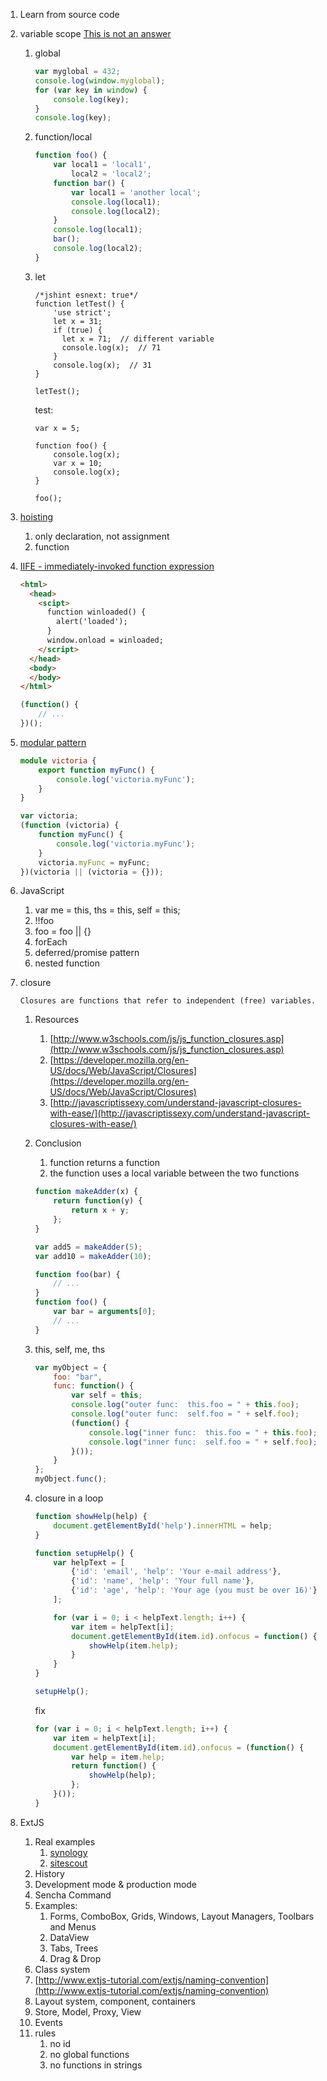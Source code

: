 1. Learn from source code

1. variable scope [This is not an answer](http://stackoverflow.com/questions/500431/what-is-the-scope-of-variables-in-javascript)
    1. global
        
        ```javascript
        var myglobal = 432;
        console.log(window.myglobal);
        for (var key in window) {
            console.log(key);
        }
        console.log(key);
        ```

    1. function/local
        
        ```javascript
        function foo() {
            var local1 = 'local1',
                local2 = 'local2';
            function bar() {
                var local1 = 'another local';
                console.log(local1);
                console.log(local2);
            }
            console.log(local1);
            bar();
            console.log(local2);
        }
        ```
        
    3. let
        
        ```
        /*jshint esnext: true*/
        function letTest() {
            'use strict';
            let x = 31;
            if (true) {
              let x = 71;  // different variable
              console.log(x);  // 71
            }
            console.log(x);  // 31
        }

        letTest();
        ```
          
        test:
        
        ```
        var x = 5;

        function foo() {
            console.log(x);
            var x = 10;
            console.log(x); 
        }
        
        foo();
        ```

1. [hoisting](https://developer.mozilla.org/en-US/docs/Web/JavaScript/Reference/Statements/var)
    1. only declaration, not assignment
    1. function
1. [IIFE - immediately-invoked function expression](http://benalman.com/news/2010/11/immediately-invoked-function-expression/#iife)
    
    ```html
    <html>
      <head>
        <scipt>
          function winloaded() {
            alert('loaded');
          }
          window.onload = winloaded;
        </script>
      </head>
      <body>
      </body>
    </html>
    ```
    
    ```javascript
    (function() {
        // ...
    })();
    ```

1. [modular pattern](http://www.adequatelygood.com/JavaScript-Module-Pattern-In-Depth.html)
    
    ```typescript
    module victoria {
        export function myFunc() {
            console.log('victoria.myFunc');
        }
    }
    ```
    
    ```javascript
    var victoria;
    (function (victoria) {
        function myFunc() {
            console.log('victoria.myFunc');
        }
        victoria.myFunc = myFunc;
    })(victoria || (victoria = {}));
    ```

1. JavaScript
    1. var me = this, ths = this, self = this;
    1. !!foo
    1. foo = foo || {}
    1. forEach
    1. deferred/promise pattern
    1. nested function

1. closure
    
    ```        
    Closures are functions that refer to independent (free) variables.
    ```

    1. Resources 
        1. [http://www.w3schools.com/js/js_function_closures.asp](http://www.w3schools.com/js/js_function_closures.asp)
        1. [https://developer.mozilla.org/en-US/docs/Web/JavaScript/Closures](https://developer.mozilla.org/en-US/docs/Web/JavaScript/Closures)
        1. [http://javascriptissexy.com/understand-javascript-closures-with-ease/](http://javascriptissexy.com/understand-javascript-closures-with-ease/)
    1. Conclusion
        1. function returns a function
        1. the function uses a local variable between the two functions
        
        ```javascript
        function makeAdder(x) {
            return function(y) {
                return x + y;
            };
        }

        var add5 = makeAdder(5);
        var add10 = makeAdder(10);

        function foo(bar) {
            // ...
        }
        function foo() {
            var bar = arguments[0];
            // ...
        }
        ```

    1. this, self, me, ths
    
        ```javascript
        var myObject = {
            foo: "bar",
            func: function() {
                var self = this;
                console.log("outer func:  this.foo = " + this.foo);
                console.log("outer func:  self.foo = " + self.foo);
                (function() {
                    console.log("inner func:  this.foo = " + this.foo);
                    console.log("inner func:  self.foo = " + self.foo);
                }());
            }
        };
        myObject.func();
        ```
    1. closure in a loop

        ```javascript
        function showHelp(help) {
            document.getElementById('help').innerHTML = help;
        }

        function setupHelp() {
            var helpText = [
                {'id': 'email', 'help': 'Your e-mail address'},
                {'id': 'name', 'help': 'Your full name'},
                {'id': 'age', 'help': 'Your age (you must be over 16)'}
            ];

            for (var i = 0; i < helpText.length; i++) {
                var item = helpText[i];
                document.getElementById(item.id).onfocus = function() {
                    showHelp(item.help);
                }
            }
        }

        setupHelp();
        ```

        fix
        
        ```javascript
        for (var i = 0; i < helpText.length; i++) {
            var item = helpText[i];
            document.getElementById(item.id).onfocus = (function() {
                var help = item.help;
                return function() {
                    showHelp(help);
                };
            }());
        }
        ```
    
1. ExtJS
    1. Real examples
        1. [synology](https://www.synology.com/en-us/dsm/5.2/live_demo)
        1. [sitescout](https://rtb.sitescout.com/)
    1. History
    1. Development mode & production mode
    1. Sencha Command
	1. Examples:
		1. Forms, ComboBox, Grids, Windows, Layout Managers, Toolbars and Menus
		1. DataView
		1. Tabs, Trees
		1. Drag & Drop
	1. Class system
    1. [http://www.extjs-tutorial.com/extjs/naming-convention](http://www.extjs-tutorial.com/extjs/naming-convention)
    1. Layout system, component, containers
    1. Store, Model, Proxy, View
    1. Events
    1. rules
        1. no id
        1. no global functions
        1. no functions in strings
